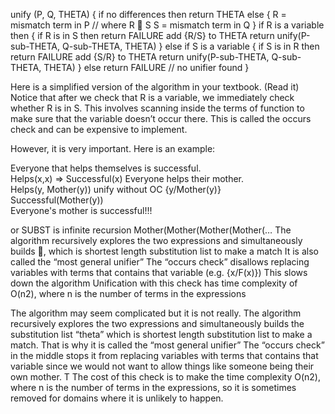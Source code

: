 ﻿
unify (P, Q, THETA) {
  if no differences then return THETA
  else {
    R = mismatch term in P      // where R  S
    S = mismatch term in Q
  }
  if R is a variable then {
    if R is in S then return FAILURE
    add {R/S} to THETA
    return unify(P-sub-THETA, Q-sub-THETA, THETA)
  }
  else if S is a variable {
    if S is in R then return FAILURE
    add {S/R} to THETA
    return unify(P-sub-THETA, Q-sub-THETA, THETA)
  }
  else return FAILURE           // no unifier found
}

Here is a simplified version of the algorithm in your textbook.
 (Read it)
Notice that after we check that R is a variable, we immediately check whether R is in S. This involves scanning inside the terms of function to make sure that the variable doesn’t occur there. This is called the occurs check and can be expensive to implement.

However, it is very important.
Here is an example:

Everyone that helps themselves is successful.		
Helps(x,x)      => Successful(x)
      Everyone helps their mother.				
Helps(y, Mother(y))
      unify without OC   {y/Mother(y)}				
Successful(Mother(y))		
Everyone's mother is successful!!!

or SUBST is infinite recursion
 Mother(Mother(Mother(Mother(…
The algorithm recursively explores the two expressions and simultaneously builds , which is shortest length substitution list to make a match 
It is also called the  “most general unifier”
The “occurs check” disallows replacing variables with terms that contains that variable (e.g. {x/F(x)})
This slows down the algorithm
Unification with this check has time complexity of O(n2), where n is the number of terms in the expressions

The algorithm may seem complicated but it is not really.
The algorithm recursively explores the two expressions and simultaneously builds the substitution list “theta” which is shortest length substitution list to make a match. That is why it is called the “most general unifier”
The “occurs check” in the middle stops it from replacing variables with terms that contains that variable since we would not want to allow things like someone being their own mother.
T
The cost of this check is to make the time complexity O(n2), where n is the number of terms in the expressions, so it is sometimes removed for domains where it is unlikely to happen.

